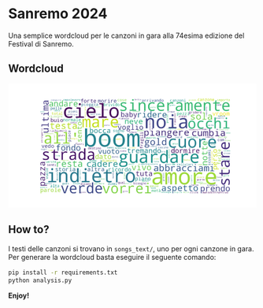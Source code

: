 # Sanremo 2024

Una semplice wordcloud per le canzoni in gara alla 74esima edizione del Festival di Sanremo.

## Wordcloud

![Wordcloud](wordcloud-sanremo-24.png)

## How to?

I testi delle canzoni si trovano in `songs_text/`, uno per ogni canzone in gara. 
Per generare la wordcloud basta eseguire il seguente comando:

```bash
pip install -r requirements.txt
python analysis.py
```

**Enjoy!**
